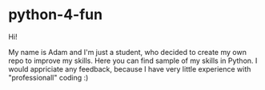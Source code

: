 # python-4-fun

Hi!

My name is Adam and I'm just a student, who decided to create my own repo to improve my skills.
Here you can find sample of my skills in Python. I would appriciate any feedback, because I have very little experience with "professionall" coding :)
